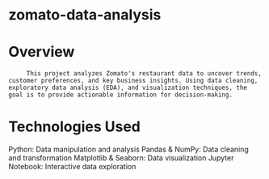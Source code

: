 # zomato-data-analysis
# Overview
         This project analyzes Zomato's restaurant data to uncover trends, customer preferences, and key business insights. Using data cleaning, exploratory data analysis (EDA), and visualization techniques, the goal is to provide actionable information for decision-making.

# Technologies Used
Python: Data manipulation and analysis
Pandas & NumPy: Data cleaning and transformation
Matplotlib & Seaborn: Data visualization
Jupyter Notebook: Interactive data exploration

